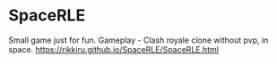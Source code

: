 # SpaceRLE
Small game just for fun. Gameplay - Clash royale clone without pvp, in space.
https://rikkiru.github.io/SpaceRLE/SpaceRLE.html
